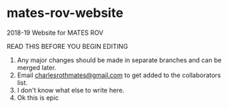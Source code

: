 # mates-rov-website
2018-19 Website for MATES ROV

READ THIS BEFORE YOU BEGIN EDITING
1. Any major changes should be made in separate branches and can be merged later.
2. Email charlesrothmates@gmail.com to get added to the collaborators list.
3. I don't know what else to write here.
4. Ok this is epic
